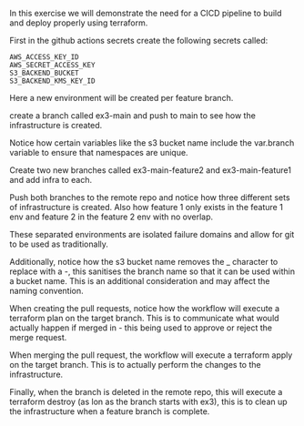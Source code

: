 In this exercise we will demonstrate the need for a CICD pipeline to build and deploy properly using terraform.

First in the github actions secrets create the following secrets called:

    AWS_ACCESS_KEY_ID
    AWS_SECRET_ACCESS_KEY
    S3_BACKEND_BUCKET
    S3_BACKEND_KMS_KEY_ID

Here a new environment will be created per feature branch.

create a branch called ex3-main and push to main to see how the infrastructure is created.

Notice how certain variables like the s3 bucket name include the var.branch variable to ensure that namespaces are unique.

Create two new branches called ex3-main-feature2 and ex3-main-feature1 and add infra to each.

Push both branches to the remote repo and notice how three different sets of infrastructure is created. Also how feature 1 only exists in the feature 1 env and feature 2 in the feature 2 env with no overlap.

These separated environments are isolated failure domains and allow for git to be used as traditionally.

Additionally, notice how the s3 bucket name removes the \_ character to replace with a -, this sanitises the branch name so that it can be used within a bucket name. This is an additional consideration and may affect the naming convention.

When creating the pull requests, notice how the workflow will execute a terraform plan on the target branch. This is to communicate what would actually happen if merged in - this being used to approve or reject the merge request.

When merging the pull request, the workflow will execute a terraform apply on the target branch. This is to actually perform the changes to the infrastructure.

Finally, when the branch is deleted in the remote repo, this will execute a terraform destroy (as lon as the branch starts with ex3), this is to clean up the infrastructure when a feature branch is complete.
